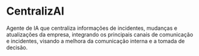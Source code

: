 # CentralizAI
Agente de IA que centraliza informações de incidentes, mudanças e atualizações da empresa, integrando os principais canais de comunicação e incidentes, visando a melhora da comunicação interna e a tomada de decisão.
